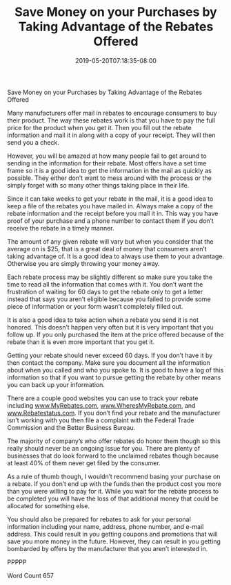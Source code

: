 ﻿---
title: "Save Money on your Purchases by Taking Advantage of the Rebates Offered"
date: 2019-05-20T07:18:35-08:00
description: "txt Tips for Web Success"
featured_image: "/images/txt.jpg"
tags: ["txt"]
---

Save Money on your Purchases by Taking Advantage of the Rebates Offered

Many manufacturers offer mail in rebates to encourage consumers to buy their product. The way these rebates work is that you have to pay the full price for the product when you get it. Then you fill out the rebate information and mail it in along with a copy of your receipt. They will then send you a check. 

However, you will be amazed at how many people fail to get around to sending in the information for their rebate. Most offers have a set time frame so it is a good idea to get the information in the mail as quickly as possible. They either don’t want to mess around with the process or the simply forget with so many other things taking place in their life. 

Since it can take weeks to get your rebate in the mail, it is a good idea to keep a file of the rebates you have mailed in. Always make a copy of the rebate information and the receipt before you mail it in. This way you have proof of your purchase and a phone number to contact them if you don’t receive the rebate in a timely manner. 

The amount of any given rebate will vary but when you consider that the average on is $25, that is a great deal of money that consumers aren’t taking advantage of. It is a good idea to always use them to your advantage. Otherwise you are simply throwing your money away. 

Each rebate process may be slightly different so make sure you take the time to read all the information that comes with it. You don’t want the frustration of waiting for 60 days to get the rebate only to get a letter instead that says you aren’t eligible because you failed to provide some piece of information or your form wasn’t completely filled out. 

It is also a good idea to take action when a rebate you send it is not honored. This doesn’t happen very often but it is very important that you follow up. If you only purchased the item at the price offered because of the rebate than it is even more important that you get it.

Getting your rebate should never exceed 60 days. If you don’t have it by then contact the company. Make sure you document all the information about when you called and who you spoke to. It is good to have a log of this information so that if you want to pursue getting the rebate by other means you can back up your information.

There are a couple good websites you can use to track your rebate including www.MyRebates.com, www.WheresMyRebate.com, and www.Rebatestatus.com.  If you don’t find your rebate and the manufacturer isn’t working with you then file a complaint with the Federal Trade Commission and the Better Business Bureau. 

The majority of company’s who offer rebates do honor them though so this really should never be an ongoing issue for you. There are plenty of businesses that do look forward to the unclaimed rebates though because at least 40% of them never get filed by the consumer.

As a rule of thumb though, I wouldn’t recommend basing your purchase on a rebate. If you don’t end up with the funds then the product cost you more than you were willing to pay for it. While you wait for the rebate process to be completed you will have the loss of that additional money that could be allocated for something else. 

You should also be prepared for rebates to ask for your personal information including your name, address, phone number, and e-mail address. This could result in you getting coupons and promotions that will save you more money in the future. However, they can result in you getting bombarded by offers by the manufacturer that you aren’t interested in.

PPPPP

Word Count 657



